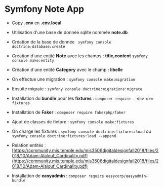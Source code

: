 # Symfony Note App

- Copy **.env** en **.env.local**
- Utilisation d'une base de donnée sqlite nommée **note.db**
- Création de la base de donnée ` symfony console doctrine:database:create`

- Création d'une entité **Note** avec les champs : **title,content** `symfony console make:entity`
- Création d'une entité **Category** avec le champ : **libelle**
- On effectue une migration : `symfony console make:migration`
- Ensuite migrate : `symfony console doctrine:migrations:migrate`

- Installation du **bundle** pour les **fixtures** : `composer require --dev orm-fixtures`
- Installation de **Faker** : `composer require fakerphp/faker`
- Ajout de classes de fixture : `symfony console make:fixtures`
- On charge les fixtures : `symfony console doctrine:fixtures:load` ou `symfony console doctrine:fixtures:load --append`

- Relation entités : [https://community.mis.temple.edu/mis3506digitaldesignfall2018/files/2018/10/Adam-Alalouf_Cardinality.pdf](https://community.mis.temple.edu/mis3506digitaldesignfall2018/files/2018/10/Adam-Alalouf_Cardinality.pdf)

- Installation de **easyadmin** : `composer require easycorp/easyadmin-bundle`